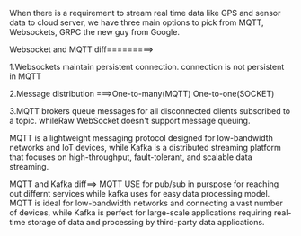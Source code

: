 <!-- https://medium.com/globant/mqtt-the-ultimate-ingredient-of-iot-e507ed77c35 -->

When there is a requirement to stream real time data like GPS and sensor data to cloud server, we have three main options to pick from MQTT, Websockets, GRPC the new guy from Google.

Websocket and MQTT diff=========>

1.Websockets maintain persistent connection. connection is not persistent in MQTT

2.Message distribution ===>One-to-many(MQTT) One-to-one(SOCKET)

3.MQTT brokers queue messages for all disconnected clients subscribed to a topic.
whileRaw WebSocket doesn't support message queuing.

MQTT is a lightweight messaging protocol designed for low-bandwidth networks and IoT devices, while Kafka is a distributed streaming platform that focuses on high-throughput, fault-tolerant, and scalable data streaming.

MQTT and Kafka diff==>
MQTT USE for pub/sub in purspose for reaching out differnt services while kafka uses for
easy data processing model.
MQTT is ideal for low-bandwidth networks and connecting a vast number of devices, while Kafka is perfect for large-scale applications requiring real-time storage of data and processing by third-party data applications.

